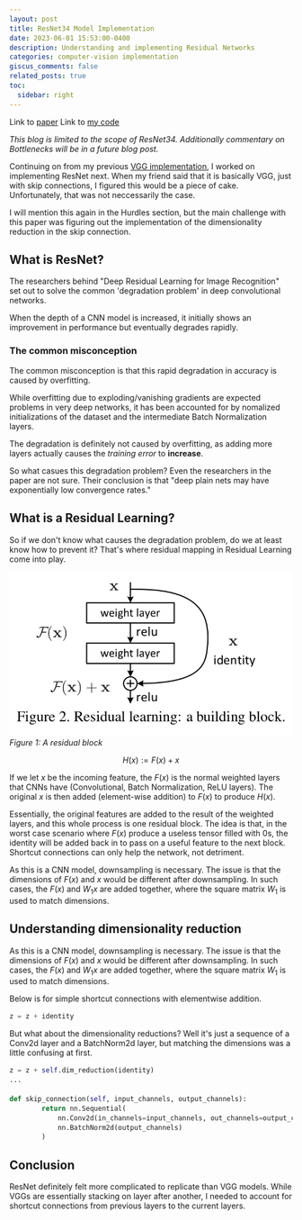 ```yaml
---
layout: post
title: ResNet34 Model Implementation
date: 2023-06-01 15:53:00-0400
description: Understanding and implementing Residual Networks
categories: computer-vision implementation
giscus_comments: false
related_posts: true
toc:
  sidebar: right
---
```

Link to [paper](https://arxiv.org/pdf/1512.03385.pdf)
Link to [my code](https://github.com/boosungkim/milestone-cnn-model-implementations)

*This blog is limited to the scope of ResNet34. Additionally commentary on Bottlenecks will be in a future blog post.*

Continuing on from my previous [VGG implementation](./2023-05-31-first-paper-implementation.md), I worked on implementing ResNet next. When my friend said that it is basically VGG, just with skip connections, I figured this would be a piece of cake. Unfortunately, that was not neccessarily the case.

I will mention this again in the Hurdles section, but the main challenge with this paper was figuring out the implementation of the dimensionality reduction in the skip connection.

## What is ResNet?
The researchers behind "Deep Residual Learning for Image Recognition" set out to solve the common 'degradation problem' in deep convolutional networks.

When the depth of a CNN model is increased, it initially shows an improvement in performance but eventually degrades rapidly.

### The common misconception
The common misconception is that this rapid degradation in accuracy is caused by overfitting.

While overfitting due to exploding/vanishing gradients are expected problems in very deep networks, it has been accounted for by nomalized initializations of the dataset and the intermediate Batch Normalization layers.

The degradation is definitely not caused by overfitting, as adding more layers actually causes the *training error* to **increase**. 

So what casues this degradation problem? Even the researchers in the paper are not sure. Their conclusion is that "deep plain nets may have exponentially low convergence rates."

## What is a Residual Learning?
So if we don't know what causes the degradation problem, do we at least know how to prevent it? That's where residual mapping in Residual Learning come into play.

![image](/assets/img/blogs/2023-06-01-resnet34-implementation/residual-block.jpeg)
*Figure 1: A residual block*

$$H(x) := F(x) + x$$

If we let $x$ be the incoming feature, the $F(x)$ is the normal weighted layers that CNNs have (Convolutional, Batch Normalization, ReLU layers). The original $x$ is then added (element-wise addition) to $F(x)$ to produce $H(x)$.

Essentially, the original features are added to the result of the weighted layers, and this whole process is one residual block. The idea is that, in the worst case scenario where $F(x)$ produce a useless tensor filled with $0$s, the identity will be added back in to pass on a useful feature to the next block. Shortcut connections can only help the network, not detriment.

As this is a CNN model, downsampling is necessary. The issue is that the dimensions of $F(x)$ and $x$ would be different after downsampling. In such cases, the $F(x)$ and $W_1x$ are added together, where the square matrix $W_1$ is used to match dimensions.

## Understanding dimensionality reduction
As this is a CNN model, downsampling is necessary. The issue is that the dimensions of $F(x)$ and $x$ would be different after downsampling. In such cases, the $F(x)$ and $W_1x$ are added together, where the square matrix $W_1$ is used to match dimensions.

Below is for simple shortcut connections with elementwise addition.
```python
z = z + identity
```

But what about the dimensionality reductions? Well it's just a sequence of a Conv2d layer and a BatchNorm2d layer, but matching the dimensions was a little confusing at first.
```python
z = z + self.dim_reduction(identity)
...

def skip_connection(self, input_channels, output_channels):
        return nn.Sequential(
            nn.Conv2d(in_channels=input_channels, out_channels=output_channels, kernel_size=1, stride=2, padding=0),
            nn.BatchNorm2d(output_channels)
        )
```

## Conclusion
ResNet definitely felt more complicated to replicate than VGG models. While VGGs are essentially stacking on layer after another, I needed to account for shortcut connections from previous layers to the current layers.